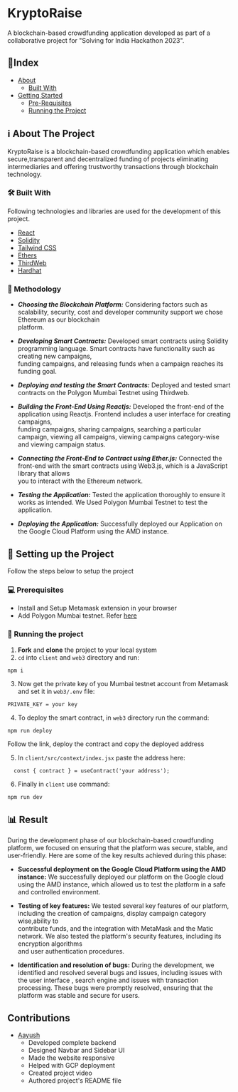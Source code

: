 
# KryptoRaise

 A blockchain-based crowdfunding application developed as part of a collaborative project for "Solving for India
Hackathon 2023".
## 📄Index

- [About](#ℹ️-about-the-project)
  - [Built With](#🛠️-built-with)
- [Getting Started](#📌-getting-started)
  - [Pre-Requisites](#💻-prerequisites)
  - [Running the Project](#🤖-running-the-project)


 ## ℹ️ About The Project

 KryptoRaise is a blockchain-based crowdfunding application which enables secure,transparent and decentralized funding of projects eliminating intermediaries and offering trustworthy transactions through blockchain technology.


### 🛠️ Built With

Following technologies and libraries are used for the development of this project.

- [React](https://reactjs.org/)
- [Solidity](https://soliditylang.org/)
- [Tailwind CSS](https://tailwindcss.com/)
- [Ethers](https://ethers.org/)
- [ThirdWeb](https://thirdweb.com/)
- [Hardhat](https://hardhat.org/)

### 🤔 Methodology

- ***Choosing the Blockchain Platform:*** Considering factors such as scalability, security, cost and developer community support we chose Ethereum as our blockchain     
  platform.

- ***Developing Smart Contracts:*** Developed smart contracts using Solidity programming language. Smart contracts have functionality such as creating new campaigns,  
  funding campaigns, and releasing funds when a campaign reaches its funding goal.

- ***Deploying and testing the Smart Contracts:*** Deployed and tested smart contracts on the Polygon Mumbai Testnet using Thirdweb. 

- ***Building the Front-End Using Reactjs:*** Developed the front-end of the application using Reactjs. Frontend includes a user interface for creating campaigns,    
  funding 
  campaigns, sharing campaigns, searching a particular campaign, viewing all campaigns,  viewing campaigns category-wise  and viewing campaign status.

- ***Connecting the Front-End to Contract using Ether.js:*** Connected the front-end with the smart contracts using Web3.js, which is a JavaScript library that allows   
  you to interact with the Ethereum network.

- ***Testing the Application:*** Tested the application thoroughly to ensure it works as intended. We Used  Polygon Mumbai Testnet to test the application.

- ***Deploying the Application:*** Successfully deployed our Application on the Google Cloud Platform using the AMD instance.



## 📌 Setting up the Project

Follow the steps below to setup the project

### 💻 Prerequisites

- Install and Setup Metamask extension in your browser
- Add Polygon Mumbai testnet. Refer [here](https://medium.com/stakingbits/how-to-connect-polygon-mumbai-testnet-to-metamask-fc3487a3871f) 

### 🤖 Running the project


1. **Fork** and **clone** the project to your local system
2.  `cd` into `client` and `web3` directory and run:

```
npm i
```

3. Now get the private key of you Mumbai testnet account from Metamask and set it in `web3/.env` file:
```
PRIVATE_KEY = your key
```
4. To deploy the smart contract, in `web3` directory run the command:
```
npm run deploy
```
Follow the link, deploy the contract and copy the deployed address

5. In `client/src/context/index.jsx` paste the address here:

```
  const { contract } = useContract('your address');
```
6. Finally in `client` use command:
```
npm run dev
```

## 📊 Result
During the development phase of our blockchain-based crowdfunding platform, we focused on ensuring that the platform was secure, stable, and user-friendly. Here are some of the key results achieved during this phase:

- **Successful deployment on the Google Cloud Platform using the  AMD instance:** We successfully deployed our platform on the Google cloud using the AMD instance, which allowed us to test the platform in a safe and controlled environment.

- **Testing of key features:** We tested several key features of our platform, including the creation of campaigns, display campaign category wise,ability to  
  contribute funds, and the integration with MetaMask and the Matic network. We also tested the platform's security features, including its encryption algorithms  
  and user authentication procedures.

- **Identification and resolution of bugs:** During the development, we identified and resolved several bugs and issues, including issues with the user interface ,     search engine and issues with transaction processing. These bugs were promptly resolved, ensuring that the platform was stable and secure for users.


##  Contributions
- [Aayush](https://github.com/aayushbisht)
  - Developed complete backend
  - Designed Navbar and Sidebar UI
  - Made the website responsive
  - Helped with GCP deployment
  - Created project video
  - Authored project's README file







 

 

